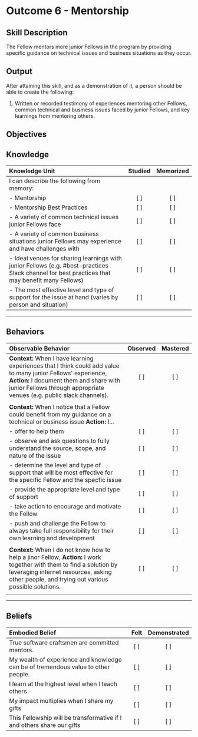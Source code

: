 # Outcome 6 - Mentorship

**Skill Description**
----------
The Fellow mentors more junior Fellows in the program by providing specific guidance on technical issues and business situations as they occur.

**Output**
----------
After attaining this skill, and as a demonstration of it, a person should be able to create the following:

1. Written or recorded testimony of experiences mentoring other Fellows, common technical and business issues faced by junior Fellows, and key learnings from mentoring others.


**Objectives**
----------
## **Knowledge**


| Knowledge Unit   |      Studied      | Memorized |
|:-------------|:------------------:|:--------:|
| I can describe the following from memory: | | |
| - Mentorship | [ ] | [ ]  |
| - Mentorship Best Practices | [ ] | [ ] |
| - A variety of common technical issues junior Fellows face | [ ] | [ ] |
| - A variety of common business situations junior Fellows may experience and have challenges with | [ ] | [ ] |
| - Ideal venues for sharing learnings with junior Fellows (e.g. #best-practices Slack channel for best practices that may benefit many Fellows) | [ ] | [ ] |
| - The most effective level and type of support for the issue at hand (varies by person and situation) | [ ] | [ ] |

----------


## **Behaviors**

| Observable Behavior   |      Observed      | Mastered |
|:-------------|:------------------:|:--------:|
| **Context:** When I have learning experiences that I think could add value to many junior Fellows' experience, **Action:** I document them and share with junior Fellows through appropriate venues (e.g. public slack channels). | [ ] | [ ] |
| | | |
| **Context:** When I notice that a Fellow could benefit from my guidance on a technical or business issue **Action:**  I...
| - offer to help them | [ ] | [ ] |
| - observe and ask questions to fully understand the source, scope, and nature of the issue | [ ] | [ ] |
| - determine the level and type of support that will be most effective for the specific Fellow and the specfic issue | [ ] | [ ] |
| - provide the appropriate level and type of support | [ ] | [ ] |
| - take action to encourage and motivate the Fellow | [ ] | [ ] |
| - push and challenge the Fellow to always take full responsibility for their own learning and development | [ ] | [ ] |
| | | |
| **Context:** When I do not know how to help a jinor Fellow, **Action:** I work together with them to find a solution by leveraging internet resources, asking other people, and trying out various possible solutions. | [ ] | [ ] |
| | | |


----------


## **Beliefs**


| Embodied Belief   |      Felt      | Demonstrated |
|:-------------|:------------------:|:--------:|
| True software craftsmen are committed mentors. | [ ] | [ ] |
| My wealth of experience and knowledge can be of tremendous value to other people. | [ ] | [ ] |
| I learn at the highest level when I teach others | [ ] | [ ] |
| My impact multiplies when I share my gifts | [ ] | [ ] |
| This Fellowship will be transformative if I and others share our gifts | [ ] | [ ] |
